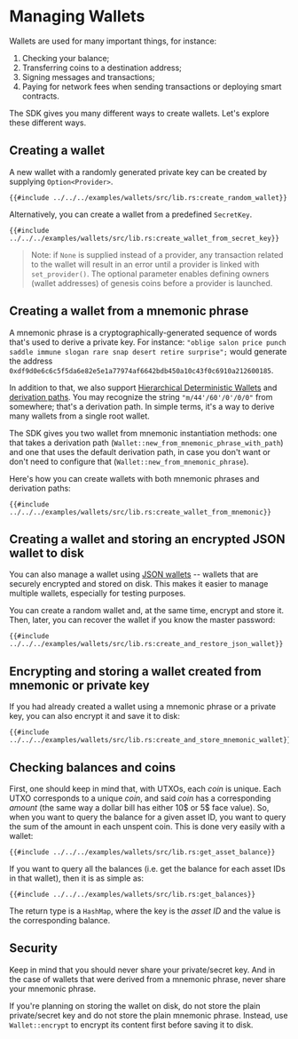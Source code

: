 # Managing Wallets

Wallets are used for many important things, for instance:

1. Checking your balance;
2. Transferring coins to a destination address;
3. Signing messages and transactions;
4. Paying for network fees when sending transactions or deploying smart contracts.

The SDK gives you many different ways to create wallets. Let's explore these different ways.

## Creating a wallet

A new wallet with a randomly generated private key can be created by supplying `Option<Provider>`.

```rust,ignore
{{#include ../../../examples/wallets/src/lib.rs:create_random_wallet}}
```

Alternatively, you can create a wallet from a predefined `SecretKey`.

```rust,ignore
{{#include ../../../examples/wallets/src/lib.rs:create_wallet_from_secret_key}}
```

> Note: if `None` is supplied instead of a provider, any transaction related to the wallet will result
> in an error until a provider is linked with `set_provider()`. The optional parameter
> enables defining owners (wallet addresses) of genesis coins before a provider is launched.

## Creating a wallet from a mnemonic phrase

A mnemonic phrase is a cryptographically-generated sequence of words that's used to derive a private key. For instance: `"oblige salon price punch saddle immune slogan rare snap desert retire surprise";` would generate the address `0xdf9d0e6c6c5f5da6e82e5e1a77974af6642bdb450a10c43f0c6910a212600185`.

In addition to that, we also support [Hierarchical Deterministic Wallets](https://www.ledger.com/academy/crypto/what-are-hierarchical-deterministic-hd-wallets) and [derivation paths](https://learnmeabitcoin.com/technical/derivation-paths). You may recognize the string `"m/44'/60'/0'/0/0"` from somewhere; that's a derivation path. In simple terms, it's a way to derive many wallets from a single root wallet.

The SDK gives you two wallet from mnemonic instantiation methods: one that takes a derivation path (`Wallet::new_from_mnemonic_phrase_with_path`) and one that uses the default derivation path, in case you don't want or don't need to configure that (`Wallet::new_from_mnemonic_phrase`).

Here's how you can create wallets with both mnemonic phrases and derivation paths:

```rust,ignore
{{#include ../../../examples/wallets/src/lib.rs:create_wallet_from_mnemonic}}
```

## Creating a wallet and storing an encrypted JSON wallet to disk

You can also manage a wallet using [JSON wallets](https://cryptobook.nakov.com/symmetric-key-ciphers/ethereum-wallet-encryption) -- wallets that are securely encrypted and stored on disk. This makes it easier to manage multiple wallets, especially for testing purposes.

You can create a random wallet and, at the same time, encrypt and store it. Then, later, you can recover the wallet if you know the master password:

```rust,ignore
{{#include ../../../examples/wallets/src/lib.rs:create_and_restore_json_wallet}}
```

## Encrypting and storing a wallet created from mnemonic or private key

If you had already created a wallet using a mnemonic phrase or a private key, you can also encrypt it and save it to disk:

```rust,ignore
{{#include ../../../examples/wallets/src/lib.rs:create_and_store_mnemonic_wallet}}
```

## Checking balances and coins

First, one should keep in mind that, with UTXOs, each _coin_ is unique. Each UTXO corresponds to a unique _coin_, and said _coin_ has a corresponding _amount_ (the same way a dollar bill has either 10$ or 5$ face value). So, when you want to query the balance for a given asset ID, you want to query the sum of the amount in each unspent coin. This is done very easily with a wallet:

```rust,ignore
{{#include ../../../examples/wallets/src/lib.rs:get_asset_balance}}
```

If you want to query all the balances (i.e. get the balance for each asset IDs in that wallet), then it is as simple as:

```rust,ignore
{{#include ../../../examples/wallets/src/lib.rs:get_balances}}
```

The return type is a `HashMap`, where the key is the _asset ID_ and the value is the corresponding balance.

## Security

Keep in mind that you should never share your private/secret key. And in the case of wallets that were derived from a mnemonic phrase, never share your mnemonic phrase.

If you're planning on storing the wallet on disk, do not store the plain private/secret key and do not store the plain mnemonic phrase. Instead, use `Wallet::encrypt` to encrypt its content first before saving it to disk.
